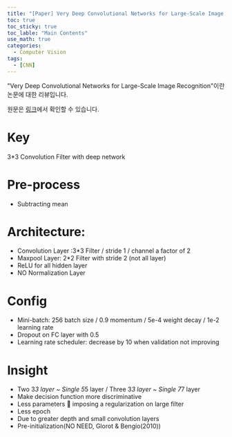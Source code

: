```yaml
---
title: "[Paper] Very Deep Convolutional Networks for Large-Scale Image Recognition"
toc: true
toc_sticky: true
toc_lable: "Main Contents"
use_math: true
categories:
  - Computer Vision
tags:
  - [CNN]
---
```


"Very Deep Convolutional Networks for Large-Scale Image Recognition"이란 논문에 대한 리뷰입니다.

원문은 [링크](https://arxiv.org/abs/1409.1556)에서 확인할 수 있습니다.

# Key
3*3 Convolution Filter with deep network

# Pre-process
-	Subtracting mean

# Architecture:
-	Convolution Layer :3*3 Filter / stride 1 / channel a factor of 2
-	Maxpool Layer: 2*2 Filter with stride 2 (not all layer)
-	ReLU for all hidden layer
-	NO Normalization Layer

# Config
-	Mini-batch: 256 batch size / 0.9 momentum / 5e-4 weight decay / 1e-2 learning rate
-	Dropout on FC layer with 0.5
-	Learning rate scheduler: decrease by 10 when validation not improving

# Insight
-	Two 3*3 layer ~ Single 5*5 layer / Three 3*3 layer ~ Single 7*7 layer
  - Make decision function more discriminative
  - Less parameters  imposing a regularization on large filter
-	Less epoch
  - Due to greater depth and small convolution layers
  - Pre-initialization(NO NEED, Glorot & Bengio(2010))
